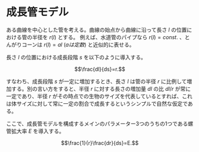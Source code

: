 # 成長管モデル

ある曲線を中心とした管を考える。曲線の始点から曲線に沿って長さ $l$ の位置における管の半径を $r(l)$ とする。 例えば、水道管のパイプなら $r(l)=const.$ 、とんがりコーンは $r(l)=al\ (aは定数)$ と近似的に表せる。

長さ $l$ の位置における成長段階 $s$ を以下のように導入する。

$$\frac{dl}{ds}=r.$$

すなわち、成長段階 $s$ が一定に増加するとき、長さ $l$ は管の半径 $r$ に比例して増加する。別の言い方をすると、半径 $r$ に対する長さの増加量 $dl$ の比 $dl/r$ が常に一定であり、半径 $r$ がその時点での生物のサイズを代表しているとすれば、これは体サイズに対して常に一定の割合で成長するというシンプルで自然な仮定である。

ここで、成長管モデルを構成するメインのパラメーター3つのうちの1つである螺管拡大率 $E$ を導入する。

```math
\frac{1}{r}\frac{dr}{ds}=E.
```


